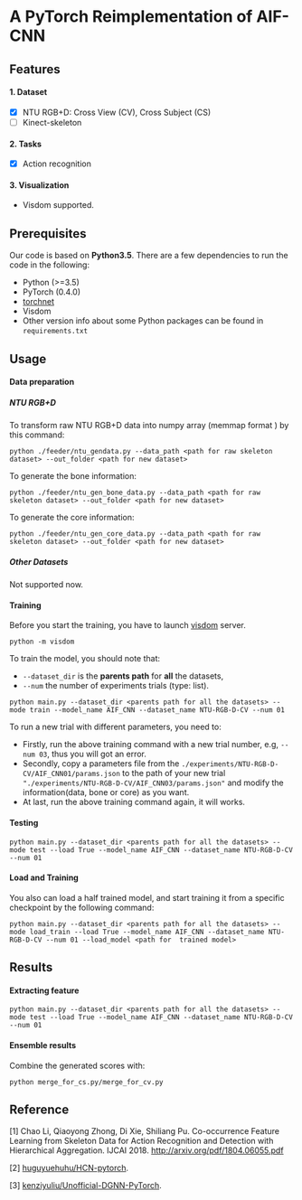 # A PyTorch Reimplementation of AIF-CNN

## Features
#### 1. Dataset
- [x] NTU RGB+D: Cross View (CV), Cross Subject (CS)
- [ ] Kinect-skeleton

#### 2. Tasks
- [x] Action recognition

#### 3. Visualization
- Visdom supported.

## Prerequisites
Our code is based on **Python3.5**. There are a few dependencies to run the code in the following:
- Python (>=3.5)
- PyTorch (0.4.0)
- [torchnet](https://github.com/pytorch/tnt)
- Visdom
- Other version info about some Python packages can be found in `requirements.txt`

## Usage
#### Data preparation
##### NTU RGB+D
To transform raw NTU RGB+D data into numpy array (memmap format ) by this command:
```commandline
python ./feeder/ntu_gendata.py --data_path <path for raw skeleton dataset> --out_folder <path for new dataset>
```
To generate the bone information:
```commandline
python ./feeder/ntu_gen_bone_data.py --data_path <path for raw skeleton dataset> --out_folder <path for new dataset>
```
To generate the core information:
```commandline
python ./feeder/ntu_gen_core_data.py --data_path <path for raw skeleton dataset> --out_folder <path for new dataset>
```
##### Other Datasets
Not supported now.
#### Training
Before you start the training, you have to launch [visdom](https://github.com/facebookresearch/visdom) server.
```commandline
python -m visdom
```


To train the model, you should note that:
 - ```--dataset_dir``` is the **parents path** for **all** the datasets, 
 - ``` --num ``` the number of experiments trials (type: list).
```commandline
python main.py --dataset_dir <parents path for all the datasets> --mode train --model_name AIF_CNN --dataset_name NTU-RGB-D-CV --num 01
```
To run a new trial with different parameters, you need to: 
- Firstly, run the above training command with a new trial number, e.g, ```--num 03```, thus you will got an error.
- Secondly, copy a  parameters file from the ```./experiments/NTU-RGB-D-CV/AIF_CNN01/params.json``` to the path of your new trial ```"./experiments/NTU-RGB-D-CV/AIF_CNN03/params.json"``` and modify the information(data, bone or core) as you want.
- At last, run the above training command again, it will works.

#### Testing
```commandline
python main.py --dataset_dir <parents path for all the datasets> --mode test --load True --model_name AIF_CNN --dataset_name NTU-RGB-D-CV --num 01
```

#### Load and Training 
You also can load a half trained model, and start training it from a specific checkpoint by the following command:
```commandline
python main.py --dataset_dir <parents path for all the datasets> --mode load_train --load True --model_name AIF_CNN --dataset_name NTU-RGB-D-CV --num 01 --load_model <path for  trained model>
```

## Results

#### Extracting feature
```commandline
python main.py --dataset_dir <parents path for all the datasets> --mode test --load True --model_name AIF_CNN --dataset_name NTU-RGB-D-CV --num 01
```

#### Ensemble results
Combine the generated scores with:
```commandline
python merge_for_cs.py/merge_for_cv.py
```

## Reference
[1] Chao Li, Qiaoyong Zhong, Di Xie, Shiliang Pu. Co-occurrence Feature Learning from Skeleton Data for Action Recognition and Detection with Hierarchical Aggregation. IJCAI 2018. http://arxiv.org/pdf/1804.06055.pdf

[2] [huguyuehuhu/HCN-pytorch](https://github.com/huguyuehuhu/HCN-pytorch).

[3] [kenziyuliu/Unofficial-DGNN-PyTorch](https://github.com/kenziyuliu/Unofficial-DGNN-PyTorch).

